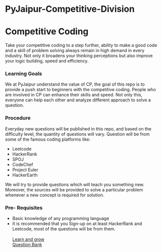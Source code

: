 # PyJaipur-Competitive-Division

<h1> Competitive Coding </h1>

<p>Take your competitive coding to a step further, ability to make a good code and a skill of problem
solving always remain in high demand in every industry. Not only it broadens your thinking perceptions but also improve your logic building, speed and efficiency.</p>

<h3> Learning Goals </h3>
<p> We at PyJaipur understand the value of CP, the goal of this repo is to provide a push start to beginners with the competitive coding. People who are involved in CP can enhance their skills and speed. Not only this, everyone can help each other and analyze different approach to solve a question.</p>

<h3> Procedure </h3>

<p> Everyday new questions will be published in this repo, and based on the difficulty level, the quantity of questions will vary. Question will be from some of the famous coding platforms like:
    <ul>
      <li> Leetcode </li>
      <li> HackerRank </li>
      <li> SPOJ </li>
      <li> CodeChef </li>
      <li> Project Euler </li>
      <li> HackerEarth </li>
    </ul>

<p> We will try to provide questions which will teach you something new.<br>
Moreover, the sources will be provided to solve a particular problem whenever a new concept is required for solution. </p>   

<h3> Pre- Requisites </h3>
<ul>
<li> Basic knowledge of any programming language </li>
<li> It is recommended that you Sign-up on at least HackerRank and Leetcode, most of the questions will be from them. </li>
<br>
<a href='./Learn and grow.md'>Learn and grow</a>
<br>
<a href='./Question Bank/Questions.md'>Question Bank</a>


